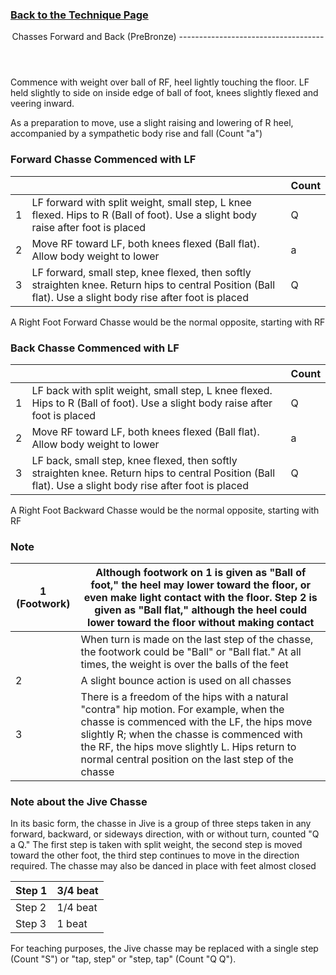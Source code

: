 ### [ Back to the Technique Page](../technique.md)

 <header>Chasses Forward and Back (PreBronze)
------------------------------------

 </header>Commence with weight over ball of RF, heel lightly touching the floor. LF held slightly to side on inside edge of ball of foot, knees slightly flexed and veering inward.

As a preparation to move, use a slight raising and lowering of R heel, accompanied by a sympathetic body rise and fall (Count "a")

### Forward Chasse Commenced with LF

 |  |  | Count |
|---|---|---|
| 1 | LF forward with split weight, small step, L knee flexed. Hips to R (Ball of foot). Use a slight body raise after foot is placed | Q |
| 2 | Move RF toward LF, both knees flexed (Ball flat). Allow body weight to lower | a |
| 3 | LF forward, small step, knee flexed, then softly straighten knee. Return hips to central Position (Ball flat). Use a slight body rise after foot is placed | Q |

A Right Foot Forward Chasse would be the normal opposite, starting with RF

### Back Chasse Commenced with LF

 |  |  | Count |
|---|---|---|
| 1 | LF back with split weight, small step, L knee flexed. Hips to R (Ball of foot). Use a slight body raise after foot is placed | Q |
| 2 | Move RF toward LF, both knees flexed (Ball flat). Allow body weight to lower | a |
| 3 | LF back, small step, knee flexed, then softly straighten knee. Return hips to central Position (Ball flat). Use a slight body rise after foot is placed | Q |

A Right Foot Backward Chasse would be the normal opposite, starting with RF

### Note

 | 1 (Footwork) | Although footwork on 1 is given as "Ball of foot," the heel may lower toward the floor, or even make light contact with the floor. Step 2 is given as "Ball flat," although the heel could lower toward the floor without making contact |
|---|---|
|  | When turn is made on the last step of the chasse, the footwork could be "Ball" or "Ball flat." At all times, the weight is over the balls of the feet |
| 2 | A slight bounce action is used on all chasses |
| 3 | There is a freedom of the hips with a natural "contra" hip motion. For example, when the chasse is commenced with the LF, the hips move slightly R; when the chasse is commenced with the RF, the hips move slightly L. Hips return to normal central position on the last step of the chasse |

### Note about the Jive Chasse

In its basic form, the chasse in Jive is a group of three steps taken in any forward, backward, or sideways direction, with or without turn, counted "Q a Q." The first step is taken with split weight, the second step is moved toward the other foot, the third step continues to move in the direction required. The chasse may also be danced in place with feet almost closed

 | Step 1 | 3/4 beat |
|---|---|
| Step 2 | 1/4 beat |
| Step 3 | 1 beat |

For teaching purposes, the Jive chasse may be replaced with a single step (Count "S") or "tap, step" or "step, tap" (Count "Q Q").